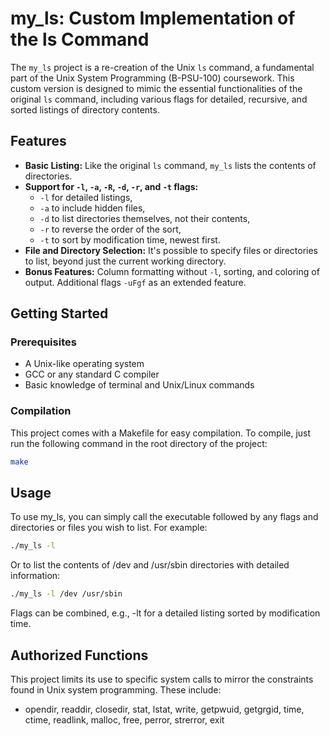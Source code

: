 # my_ls: Custom Implementation of the ls Command

The `my_ls` project is a re-creation of the Unix `ls` command, a fundamental part of the Unix System Programming (B-PSU-100) coursework. This custom version is designed to mimic the essential functionalities of the original `ls` command, including various flags for detailed, recursive, and sorted listings of directory contents.

## Features

- **Basic Listing:** Like the original `ls` command, `my_ls` lists the contents of directories.
- **Support for `-l`, `-a`, `-R`, `-d`, `-r`, and `-t` flags:** 
  - `-l` for detailed listings,
  - `-a` to include hidden files,
  - `-d` to list directories themselves, not their contents,
  - `-r` to reverse the order of the sort,
  - `-t` to sort by modification time, newest first.
- **File and Directory Selection:** It's possible to specify files or directories to list, beyond just the current working directory.
- **Bonus Features:** Column formatting without `-l`, sorting, and coloring of output. Additional flags `-uFgf` as an extended feature.

## Getting Started

### Prerequisites

- A Unix-like operating system
- GCC or any standard C compiler
- Basic knowledge of terminal and Unix/Linux commands

### Compilation

This project comes with a Makefile for easy compilation. To compile, just run the following command in the root directory of the project:

```bash
make
```

## Usage
To use my_ls, you can simply call the executable followed by any flags and directories or files you wish to list. For example:

```bash
./my_ls -l
```
Or to list the contents of /dev and /usr/sbin directories with detailed information:

```bash
./my_ls -l /dev /usr/sbin
```
Flags can be combined, e.g., -lt for a detailed listing sorted by modification time.

## Authorized Functions
This project limits its use to specific system calls to mirror the constraints found in Unix system programming. These include:

- opendir, readdir, closedir, stat, lstat, write, getpwuid, getgrgid, time, ctime, readlink, malloc, free, perror, strerror, exit
